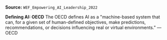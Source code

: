 **Source:** `WEF_Empowering_AI_Leadership_2022`

**Defining AI: OECD**
The OECD defines AI as a "machine-based system that can, for a given set of human-defined objectives, make predictions, recommendations, or decisions influencing real or virtual environments." — OECD
